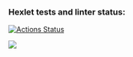 ### Hexlet tests and linter status:
[![Actions Status](https://github.com/lisovenkoNastya/frontend-project-lvl1/workflows/hexlet-check/badge.svg)](https://github.com/lisovenkoNastya/frontend-project-lvl1/actions)

<a href="https://codeclimate.com/github/codeclimate/codeclimate/maintainability"><img src="https://api.codeclimate.com/v1/badges/a99a88d28ad37a79dbf6/maintainability" /></a>
